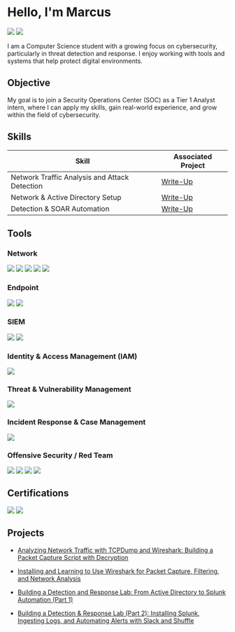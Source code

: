 # Hello, I'm Marcus
<div>
<a href="https://linkedin.com/in/marcus-silva-5b1328183"><img src="https://img.shields.io/badge/-LinkedIn-0072b1?&style=for-the-badge&logo=linkedin&logoColor=white" /></a>
<a href="https://medium.com/@marcuspaulo_34898"><img src="https://img.shields.io/badge/-Medium-000000?&style=for-the-badge&logo=medium&logoColor=white" /></a>
</div>

I am a Computer Science student with a growing focus on cybersecurity, particularly in threat detection and response. I enjoy working with tools and systems that help protect digital environments.

## Objective

My goal is to join a Security Operations Center (SOC) as a Tier 1 Analyst intern, where I can apply my skills, gain real-world experience, and grow within the field of cybersecurity.

## Skills

| Skill                                         | Associated Project         |
|-----------------------------------------------|----------------------------|
| Network Traffic Analysis and Attack Detection | <a href="https://medium.com/@marcuspaulo_34898/analyzing-network-traffic-with-tcpdump-and-wireshark-building-a-packet-capture-script-with-1365a4f90e54">Write-Up</a>|
| Network & Active Directory Setup | <a href="https://medium.com/@marcuspaulo_34898/building-a-detection-and-response-lab-from-active-directory-to-splunk-automation-part-1-b194b24fa8cb">Write-Up</a>|
| Detection & SOAR Automation | <a href="https://medium.com/@marcuspaulo_34898/building-a-detection-response-lab-part-2-installing-splunk-ingesting-logs-and-automating-fef37d5dfbe9">Write-Up</a>|

## Tools

### Network
<div>
    <img src="https://img.shields.io/badge/-Wireshark-1679A7?&style=for-the-badge&logo=Wireshark&logoColor=white" />
    <img src="https://img.shields.io/badge/-tcpdump-1679A7?&style=for-the-badge&logo=gnu&logoColor=white" />
    <img src="https://img.shields.io/badge/-Nmap-004170?&style=for-the-badge&logo=gnometerminal&logoColor=white" />
    <img src="https://img.shields.io/badge/-Masscan-7F00FF?&style=for-the-badge&logo=linux&logoColor=white" />
    <img src="https://img.shields.io/badge/-Netcat-1B1B1B?&style=for-the-badge&logo=gnu&logoColor=white" />
</div>

### Endpoint
<div>
    <img src="https://img.shields.io/badge/-Sysmon-000000?&style=for-the-badge&logo=windows11&logoColor=white" />
    <img src="https://img.shields.io/badge/-Wazuh%20Agent-004455?&style=for-the-badge&logo=windows&logoColor=white" />
</div>

### SIEM
<div>
    <img src="https://img.shields.io/badge/-Splunk-000000?&style=for-the-badge&logo=Splunk&logoColor=white" />
    <img src="https://img.shields.io/badge/-Wazuh-005877?&style=for-the-badge&logoColor=white" />
</div>

### Identity & Access Management (IAM)
<div>
    <img src="https://img.shields.io/badge/-Active%20Directory-003366?&style=for-the-badge&logo=microsoft&logoColor=white" />
</div>

### Threat & Vulnerability Management
<div>
    <img src="https://img.shields.io/badge/-Nuclei-1E1E1E?&style=for-the-badge&logoColor=white" />
</div>

### Incident Response & Case Management
<div>
<img src="https://img.shields.io/badge/-TheHive-FCDC00?&style=for-the-badge&logoColor=white" />
</div>

### Offensive Security / Red Team

<div>
<img src="https://img.shields.io/badge/-Metasploit-3F1F56?&style=for-the-badge&logo=metasploit&logoColor=white" />
<img src="https://img.shields.io/badge/-Hydra-333333?&style=for-the-badge&logo=gnometerminal&logoColor=white" />
<img src="https://img.shields.io/badge/-Burp%20Suite-F47F24?&style=for-the-badge&logo=protonmail&logoColor=white" />
<img src="https://img.shields.io/badge/-SQLmap-800000?&style=for-the-badge&logo=database&logoColor=white" />
</div>

## Certifications

<div>
<img src="https://img.shields.io/badge/-Google%20Cybersecurity-4285F4?&style=for-the-badge&logo=Google&logoColor=white" />
<img src="https://img.shields.io/badge/-DCPT%20Certified-268B8B?&style=for-the-badge&logo=kalilinux&logoColor=white" />
</div>

## Projects
- <a href="https://medium.com/@marcuspaulo_34898/analyzing-network-traffic-with-tcpdump-and-wireshark-building-a-packet-capture-script-with-1365a4f90e54">Analyzing Network Traffic with TCPDump and Wireshark: Building a Packet Capture Script with Decryption</a>

- <a href="https://medium.com/@marcuspaulo_34898/installing-and-learning-to-use-wireshark-for-packet-capture-filtering-and-network-analysis-79ca7073175c">Installing and Learning to Use Wireshark for Packet Capture, Filtering, and Network Analysis</a>

- <a href="https://medium.com/@marcuspaulo_34898/building-a-detection-and-response-lab-from-active-directory-to-splunk-automation-part-1-b194b24fa8cb">Building a Detection and Response Lab: From Active Directory to Splunk Automation (Part 1)</a>

- <a href="https://medium.com/@marcuspaulo_34898/building-a-detection-response-lab-part-2-installing-splunk-ingesting-logs-and-automating-fef37d5dfbe9">Building a Detection & Response Lab (Part 2): Installing Splunk, Ingesting Logs, and Automating Alerts with Slack and Shuffle</a>

